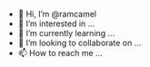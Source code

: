 - 👋 Hi, I’m @ramcamel
- 👀 I’m interested in ...
- 🌱 I’m currently learning ...
- 💞️ I’m looking to collaborate on ...
- 📫 How to reach me ...

<!---
ramcamel/ramcamel is a ✨ special ✨ repository because its `README.md` (this file) appears on your GitHub profile.
You can click the Preview link to take a look at your changes.
--->
